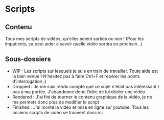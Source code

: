 # Scripts

## Contenu
Tous mes scripts de vidéos, qu'elles soient sorties ou non ! (Pour les impatients, ça peut aider à savoir quelle vidéo sortira en prochain...)

## Sous-dossiers
* WIP : Les scripts sur lesquels je suis en train de travailler. Toute aide est la bien venue ! N'hésitez pas à faire Ctrl+F et repérer les points d'interrogation ;)
* Dropped : Je me suis rendu compte que ce sujet n'était pas intéressant / pas à ma portée. J'abandonne donc l'idée de lui dédier une vidéo
* Rendered : J'ai fini de tourner le contenu graphique de la vidéo, je ne me permets donc plus de modifier le script
* Finished : J'ai monté la vidéo et mise en ligne sur youtube. Tous les anciens scripts de vidéo se trouvent donc ici

